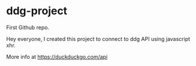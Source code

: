 # ddg-project
First Github repo.

Hey everyone,
I created this project to connect to ddg API using javascript xhr.

More info at https://duckduckgo.com/api